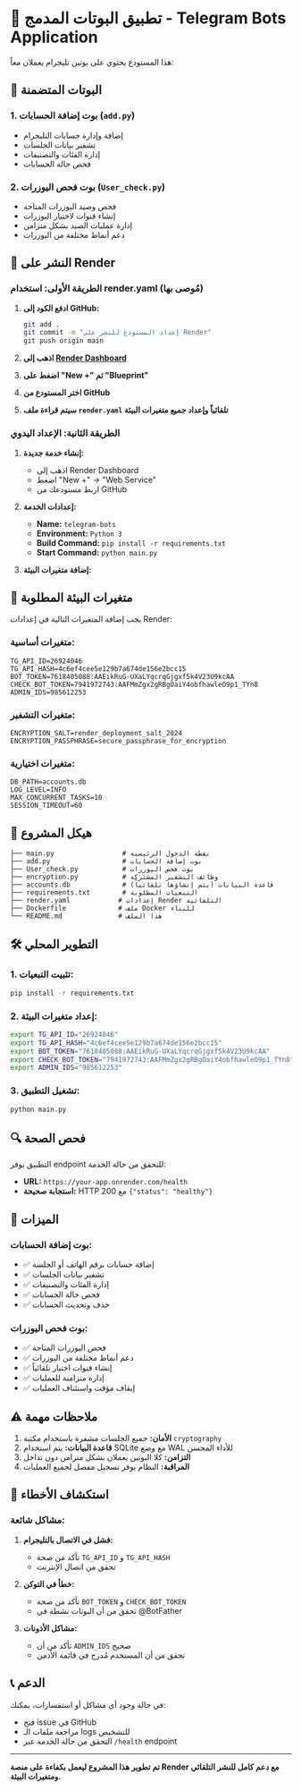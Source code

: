 # 🤖 تطبيق البوتات المدمج - Telegram Bots Application

هذا المستودع يحتوي على بوتين تليجرام يعملان معاً:

## 🔧 البوتات المتضمنة

### 1. بوت إضافة الحسابات (`add.py`)
- إضافة وإدارة حسابات التليجرام
- تشفير بيانات الجلسات
- إدارة الفئات والتصنيفات
- فحص حالة الحسابات

### 2. بوت فحص اليوزرات (`User_check.py`)
- فحص وصيد اليوزرات المتاحة
- إنشاء قنوات لاختبار اليوزرات
- إدارة عمليات الصيد بشكل متزامن
- دعم أنماط مختلفة من اليوزرات

## 🚀 النشر على Render

### الطريقة الأولى: استخدام render.yaml (مُوصى بها)

1. **ادفع الكود إلى GitHub:**
   ```bash
   git add .
   git commit -m "إعداد المستودع للنشر على Render"
   git push origin main
   ```

2. **اذهب إلى [Render Dashboard](https://dashboard.render.com)**

3. **اضغط على "New +" ثم "Blueprint"**

4. **اختر المستودع من GitHub**

5. **سيتم قراءة ملف `render.yaml` تلقائياً وإعداد جميع متغيرات البيئة**

### الطريقة الثانية: الإعداد اليدوي

1. **إنشاء خدمة جديدة:**
   - اذهب إلى Render Dashboard
   - اضغط "New +" → "Web Service"
   - اربط مستودعك من GitHub

2. **إعدادات الخدمة:**
   - **Name:** `telegram-bots`
   - **Environment:** `Python 3`
   - **Build Command:** `pip install -r requirements.txt`
   - **Start Command:** `python main.py`

3. **إضافة متغيرات البيئة:**

## 🔐 متغيرات البيئة المطلوبة

يجب إضافة المتغيرات التالية في إعدادات Render:

### متغيرات أساسية:
```
TG_API_ID=26924046
TG_API_HASH=4c6ef4cee5e129b7a674de156e2bcc15
BOT_TOKEN=7618405088:AAEikRuG-UXaLYqcrqGjgxf5k4V23U9kcAA
CHECK_BOT_TOKEN=7941972743:AAFMmZgx2gRBgOaiY4obfhawleO9p1_TYn8
ADMIN_IDS=985612253
```

### متغيرات التشفير:
```
ENCRYPTION_SALT=render_deployment_salt_2024
ENCRYPTION_PASSPHRASE=secure_passphrase_for_encryption
```

### متغيرات اختيارية:
```
DB_PATH=accounts.db
LOG_LEVEL=INFO
MAX_CONCURRENT_TASKS=10
SESSION_TIMEOUT=60
```

## 📁 هيكل المشروع

```
├── main.py                 # نقطة الدخول الرئيسية
├── add.py                  # بوت إضافة الحسابات
├── User_check.py           # بوت فحص اليوزرات
├── encryption.py           # وظائف التشفير المشتركة
├── accounts.db             # قاعدة البيانات (يتم إنشاؤها تلقائياً)
├── requirements.txt        # التبعيات المطلوبة
├── render.yaml            # إعدادات Render التلقائية
├── Dockerfile             # ملف Docker للبناء
└── README.md              # هذا الملف
```

## 🛠️ التطوير المحلي

### 1. تثبيت التبعيات:
```bash
pip install -r requirements.txt
```

### 2. إعداد متغيرات البيئة:
```bash
export TG_API_ID="26924046"
export TG_API_HASH="4c6ef4cee5e129b7a674de156e2bcc15"
export BOT_TOKEN="7618405088:AAEikRuG-UXaLYqcrqGjgxf5k4V23U9kcAA"
export CHECK_BOT_TOKEN="7941972743:AAFMmZgx2gRBgOaiY4obfhawleO9p1_TYn8"
export ADMIN_IDS="985612253"
```

### 3. تشغيل التطبيق:
```bash
python main.py
```

## 🔍 فحص الصحة

التطبيق يوفر endpoint للتحقق من حالة الخدمة:
- **URL:** `https://your-app.onrender.com/health`
- **استجابة صحيحة:** HTTP 200 مع `{"status": "healthy"}`

## 📝 الميزات

### بوت إضافة الحسابات:
- ✅ إضافة حسابات برقم الهاتف أو الجلسة
- ✅ تشفير بيانات الجلسات
- ✅ إدارة الفئات والتصنيفات
- ✅ فحص حالة الحسابات
- ✅ حذف وتحديث الحسابات

### بوت فحص اليوزرات:
- ✅ فحص اليوزرات المتاحة
- ✅ دعم أنماط مختلفة من اليوزرات
- ✅ إنشاء قنوات اختبار تلقائياً
- ✅ إدارة متزامنة للعمليات
- ✅ إيقاف مؤقت واستئناف العمليات

## ⚠️ ملاحظات مهمة

1. **الأمان:** جميع الجلسات مشفرة باستخدام مكتبة `cryptography`
2. **قاعدة البيانات:** يتم استخدام SQLite مع وضع WAL للأداء المحسن
3. **التزامن:** كلا البوتين يعملان بشكل متزامن دون تداخل
4. **المراقبة:** النظام يوفر تسجيل مفصل لجميع العمليات

## 🐛 استكشاف الأخطاء

### مشاكل شائعة:

1. **فشل في الاتصال بالتليجرام:**
   - تأكد من صحة `TG_API_ID` و `TG_API_HASH`
   - تحقق من اتصال الإنترنت

2. **خطأ في التوكن:**
   - تأكد من صحة `BOT_TOKEN` و `CHECK_BOT_TOKEN`
   - تحقق من أن البوتات نشطة في @BotFather

3. **مشاكل الأذونات:**
   - تأكد من أن `ADMIN_IDS` صحيح
   - تحقق من أن المستخدم مُدرج في قائمة الأدمن

## 📞 الدعم

في حالة وجود أي مشاكل أو استفسارات، يمكنك:
- فتح issue في GitHub
- مراجعة ملفات الـ logs للتشخيص
- التحقق من حالة الخدمة عبر `/health` endpoint

---

**تم تطوير هذا المشروع ليعمل بكفاءة على منصة Render مع دعم كامل للنشر التلقائي ومتغيرات البيئة.**